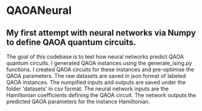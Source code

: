 # QAOANeural
## My first attempt with neural networks via Numpy to define QAOA quantum circuits.

The goal of this codebase is to test how neural networks predict QAOA quantum circuits.
I generated QAOA instances using the generate_ising.py functions.
I created QAOA circuits for these instances and pre-optimise the QAOA parameters.
The raw datasets are saved in json format of labeled QAOA instances.
The numpified inputs and outputs are saved under the folder 'datasets' in csv format.
The neural network inputs are the Hamiltonian coefficients defining the QAOA circuit.
The network outputs the predicted QAOA parameters for the instance Hamiltonian.
